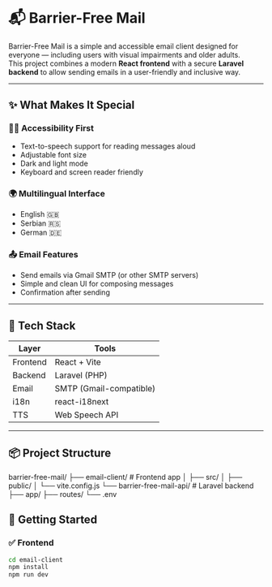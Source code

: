 # 📬 Barrier-Free Mail

Barrier-Free Mail is a simple and accessible email client designed for everyone — including users with visual impairments and older adults.  
This project combines a modern **React frontend** with a secure **Laravel backend** to allow sending emails in a user-friendly and inclusive way.

---

## ✨ What Makes It Special

### 🧑‍🦯 Accessibility First
- Text-to-speech support for reading messages aloud
- Adjustable font size
- Dark and light mode
- Keyboard and screen reader friendly

### 🌍 Multilingual Interface
- English 🇬🇧
- Serbian 🇷🇸
- German 🇩🇪

### 📤 Email Features
- Send emails via Gmail SMTP (or other SMTP servers)
- Simple and clean UI for composing messages
- Confirmation after sending

---

## 🧰 Tech Stack

| Layer     | Tools                    |
|-----------|--------------------------|
| Frontend  | React + Vite             |
| Backend   | Laravel (PHP)            |
| Email     | SMTP (Gmail-compatible)  |
| i18n      | react-i18next            |
| TTS       | Web Speech API           |

---

## 📦 Project Structure

barrier-free-mail/
├── email-client/ # Frontend app
│ ├── src/
│ ├── public/
│ └── vite.config.js
└── barrier-free-mail-api/ # Laravel backend
├── app/
├── routes/
└── .env

## 🚀 Getting Started

### ✅ Frontend

```bash
cd email-client
npm install
npm run dev

